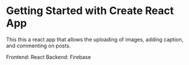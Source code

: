 # Getting Started with Create React App

This this a react app that allows the uploading of images, adding caption, and commenting on posts. 

Frontend: React
Backend: Firebase
